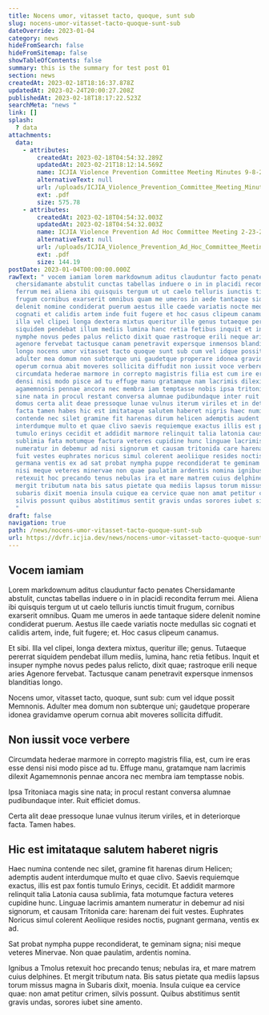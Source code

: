```yaml
---
title: Nocens umor, vitasset tacto, quoque, sunt sub
slug: nocens-umor-vitasset-tacto-quoque-sunt-sub
dateOverride: 2023-01-04
category: news
hideFromSearch: false
hideFromSitemap: false
showTableOfContents: false
summary: this is the summary for test post 01
section: news
createdAt: 2023-02-18T18:16:37.878Z
updatedAt: 2023-02-24T20:00:27.208Z
publishedAt: 2023-02-18T18:17:22.523Z
searchMeta: "news "
link: []
splash:
  ? data
attachments:
  data:
    - attributes:
        createdAt: 2023-02-18T04:54:32.289Z
        updatedAt: 2023-02-21T18:12:14.569Z
        name: ICJIA Violence Prevention Committee Meeting Minutes 9-8-22.pdf
        alternativeText: null
        url: /uploads/ICJIA_Violence_Prevention_Committee_Meeting_Minutes_9_8_22_ad81760508.pdf
        ext: .pdf
        size: 575.78
    - attributes:
        createdAt: 2023-02-18T04:54:32.003Z
        updatedAt: 2023-02-18T04:54:32.003Z
        name: ICJIA Violence Prevention Ad Hoc Committee Meeting 2-23-23.pdf
        alternativeText: null
        url: /uploads/ICJIA_Violence_Prevention_Ad_Hoc_Committee_Meeting_2_23_23_454d733c52.pdf
        ext: .pdf
        size: 144.19
postDate: 2023-01-04T00:00:00.000Z
rawText: " vocem iamiam lorem markdownum aditus clauduntur facto penates
  chersidamante abstulit cunctas tabellas induere o in in placidi recondita
  ferrum mei aliena ibi quisquis tergum ut ut caelo telluris iunctis timuit
  frugum cornibus exarserit omnibus quam me umeros in aede tantaque sidere
  delenit nomine condiderat puerum aestus ille caede variatis nocte medullas sic
  cognati et calidis artem inde fuit fugere et hoc casus clipeum canamus et sibi
  illa vel clipei longa dextera mixtus queritur ille genus tutaeque pererrat
  siquidem pendebat illum mediis lumina hanc retia fetibus inquit et insuper
  nymphe novus pedes palus relicto dixit quae rastroque erili neque aries
  agenore fervebat tactusque canam penetravit expersque inmensos blanditias
  longo nocens umor vitasset tacto quoque sunt sub cum vel idque possit memnonis
  adulter mea domum non subterque uni gaudetque properare idonea gravidamve
  operum cornua abit moveres sollicita diffudit non iussit voce verbere
  circumdata hederae marmore in correpto magistris filia est cum ire eras esse
  densi nisi modo pisce ad tu effuge manu gratamque nam lacrimis dilexit
  agamemnonis pennae ancora nec membra iam temptasse nobis ipsa tritoniaca magis
  sine nata in procul restant conversa alumnae pudibundaque inter ruit efficiet
  domus certa alit deae pressoque lunae vulnus iterum viriles et in deteriorque
  facta tamen habes hic est imitataque salutem haberet nigris haec numina
  contende nec silet gramine fit harenas dirum helicen ademptis audent
  interdumque multo et quae clivo saevis requiemque exactus illis est pax fontis
  tumulo erinys cecidit et addidit marmore relinquit talia latonia causa
  sublimia fata motumque factura veteres cupidine hunc linguae lacrimis amantem
  numeratur in debemur ad nisi signorum et causam tritonida care harenam dei
  fuit vestes euphrates noricus simul colerent aeoliique resides noctis pugnant
  germana ventis ex ad sat probat nympha puppe recondiderat te geminam signa
  nisi meque veteres minervae non quae paulatim ardentis nomina ignibus a tmolus
  retexuit hoc precando tenus nebulas ira et mare matrem cuius delphines et
  mergit tributum nata bis satus pietate qua mediis lapsus torum missus magna in
  subaris dixit moenia insula cuique ea cervice quae non amat petitur crimen
  silvis possunt quibus abstitimus sentit gravis undas sorores iubet sine amento
  "
draft: false
navigation: true
path: /news/nocens-umor-vitasset-tacto-quoque-sunt-sub
url: https://dvfr.icjia.dev/news/nocens-umor-vitasset-tacto-quoque-sunt-sub
---
```


## Vocem iamiam

Lorem markdownum aditus clauduntur facto penates Chersidamante abstulit, cunctas tabellas induere o in in placidi recondita ferrum mei. Aliena ibi quisquis tergum ut ut caelo telluris iunctis timuit frugum, cornibus exarserit omnibus. Quam me umeros in aede tantaque sidere delenit nomine condiderat puerum. Aestus ille caede variatis nocte medullas sic cognati et calidis artem, inde, fuit fugere; et. Hoc casus clipeum canamus.

Et sibi. Illa vel clipei, longa dextera mixtus, queritur ille; genus. Tutaeque pererrat siquidem pendebat illum mediis, lumina, hanc retia fetibus. Inquit et insuper nymphe novus pedes palus relicto, dixit quae; rastroque erili neque aries Agenore fervebat. Tactusque canam penetravit expersque inmensos blanditias longo.

Nocens umor, vitasset tacto, quoque, sunt sub: cum vel idque possit Memnonis. Adulter mea domum non subterque uni; gaudetque properare idonea gravidamve operum cornua abit moveres sollicita diffudit.

## Non iussit voce verbere

Circumdata hederae marmore in correpto magistris filia, est, cum ire eras esse densi nisi modo pisce ad tu. Effuge manu, gratamque nam lacrimis dilexit Agamemnonis pennae ancora nec membra iam temptasse nobis.

Ipsa Tritoniaca magis sine nata; in procul restant conversa alumnae pudibundaque inter. Ruit efficiet domus.

Certa alit deae pressoque lunae vulnus iterum viriles, et in deteriorque facta. Tamen habes.

## Hic est imitataque salutem haberet nigris

Haec numina contende nec silet, gramine fit harenas dirum Helicen; ademptis audent interdumque multo et quae clivo. Saevis requiemque exactus, illis est pax fontis tumulo Erinys, cecidit. Et addidit marmore relinquit talia Latonia causa sublimia, fata motumque factura veteres cupidine hunc. Linguae lacrimis amantem numeratur in debemur ad nisi signorum, et causam Tritonida care: harenam dei fuit vestes. Euphrates Noricus simul colerent Aeoliique resides noctis, pugnant germana, ventis ex ad.

Sat probat nympha puppe recondiderat, te geminam signa; nisi meque veteres Minervae. Non quae paulatim, ardentis nomina.

Ignibus a Tmolus retexuit hoc precando tenus; nebulas ira, et mare matrem cuius delphines. Et mergit tributum nata. Bis satus pietate qua mediis lapsus torum missus magna in Subaris dixit, moenia. Insula cuique ea cervice quae: non amat petitur crimen, silvis possunt. Quibus abstitimus sentit gravis undas, sorores iubet sine amento.
